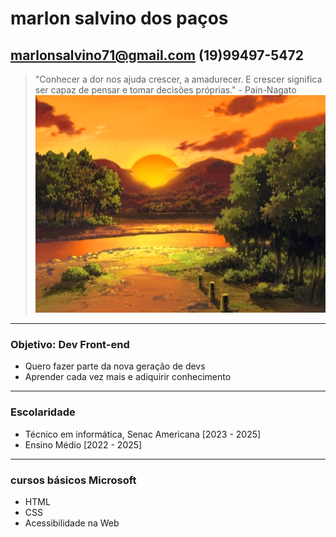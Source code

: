 # marlon salvino dos paços
 ## marlonsalvino71@gmail.com (19)99497-5472
 
 > "Conhecer a dor nos ajuda crescer, a amadurecer. E crescer significa ser capaz de pensar e tomar decisões próprias." - Pain-Nagato
 ![alt text](pain.png)
---
### Objetivo: Dev Front-end
- Quero fazer parte da nova geração de devs 
- Aprender cada vez mais e adiquirir conhecimento
 ---
### Escolaridade 
 - Técnico em informática, Senac Americana [2023 - 2025]
 - Ensino Médio [2022 - 2025]
 ---
### cursos básicos Microsoft
- HTML 
- CSS
- Acessibilidade na Web
